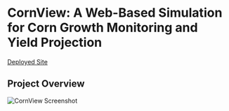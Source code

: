 # CornView: A Web-Based Simulation for Corn Growth Monitoring and Yield Projection

[Deployed Site](https://logannitzsche.com/CornView-An-Integrated-Web-Based-Simulation-for-Corn-Growth-Monitoring-and-Yield-Projection/)

## Project Overview

![CornView Screenshot](images/urca.jpg)
